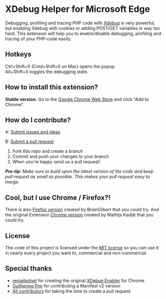 XDebug Helper for Microsoft Edge
===============================

Debugging, profiling and tracing PHP code with [Xdebug](https://xdebug.org/) is very powerful, but enabling
Xdebug with cookies or adding POST/GET variables is way too hard. This extension will help you to enable/disable
debugging, profiling and tracing of your PHP-code easily.

Hotkeys
-------
Ctrl+Shift+X (Cmd+Shift+X on Mac) opens the popup.  
Alt+Shift+X toggles the debugging state.

How to install this extension?
------------------------------
**Stable version:** Go to the [Google Chrome Web Store](https://chrome.google.com/webstore/detail/eadndfjplgieldjbigjakmdgkmoaaaoc)
and click "Add to Chrome".

How do I contribute?
--------------------
A: [Submit issues and ideas](https://github.com/My6UoT9/xdebug-helper-for-edge/issues)

B: [Submit a pull request](https://help.github.com/articles/using-pull-requests)

1. Fork this repo and create a branch
2. Commit and push your changes to your branch
3. When you're happy send us a pull request!

_**Pro-tip:** Make sure to build upon the latest version of the code and keep pull request as small as possible. This makes your pull request easy to merge._

Cool, but I use Chrome / Firefox?!
-------------------------
There is also [Firefox version](https://github.com/BrianGilbert/xdebug-helper-for-firefox) created by BrianGilbert that you could try.
And the original Extension [Chrome version](https://github.com/mac-cain13/xdebug-helper-for-chrome) created by Mathijs Kadijk that you could try.

License
-------
The code of this project is licensed under the [MIT license](https://raw.github.com/My6UoT9/xdebug-helper-for-edge/master/source/License)
so you can use it in nearly every project you want to, commercial and non-commercial.

Special thanks
--------------
* [remailednet](https://web.archive.org/web/2012*/http://blog.remailed.net) for creating the original [XDebug Enabler](https://chrome.google.com/webstore/detail/eippbhbeglgcphcjmpjcjinjamabeoln) for Chrome
* [Guilherme Pim](https://github.com/pimguilherme) for contributing a Manifest v2 version
* [All contributors](https://github.com/mac-cain13/xdebug-helper-for-chrome/graphs/contributors) for taking the time to create a pull request
